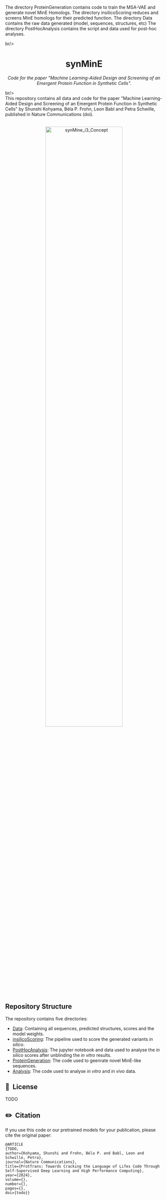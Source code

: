 The directory ProteinGeneration contains code to train the MSA-VAE and generate novel MinE Homologs. 
The directory insilicoScoring reduces and screens MinE homologs for their predicted function. 
The directory Data contains the raw data generated (model, sequences, structures, etc)
The directory PostHocAnalysis contains the script and data used for post-hoc analyses. 

br/>
<h1 align="center">synMinE</h1>
<p align="center"><i>Code for the paper "Machine Learning-Aided Design and Screening of an Emergent Protein Function in Synthetic Cells".</i></p>
br/>

<br/>
This repository contains all data and code for the paper "Machine Learning-Aided Design and Screening of an Emergent Protein Function in Synthetic Cells" by Shunshi Kohyama, Béla P. Frohn, Leon Babl and Petra Schwille, published in Nature Communications (doi).
<br/>

<br/>
<p align="center">
    <img width="70%" src="https://github.com/BelaFrohn/syninE/Data/Fig1.png" alt="synMine_i3_Concept">
</p>
<br/>

## Repository Structure
The repository contains five directories: 
- [Data](https://github.com/BelaFrohn/syninE/Data): Containing all sequences, predicted structures, scores and the model weights. 
- [insilicoScoring](https://github.com/BelaFrohn/syninE/insilicoScoring): The pipeline used to score the generated variants <i>in silico</i>. 
- [PostHocAnalysis](https://github.com/BelaFrohn/syninE/PostHocAnalysis): The jupyter notebook and data used to analyse the <i>in silico</i> scores after unblinding the <i>in vitro</i> results. 
- [ProteinGeneration](https://github.com/BelaFrohn/syninE/ProteinGeneration): The code used to geenrate novel MinE-like sequences. 
- [Analysis](https://github.com/BelaFrohn/syninE/Analysis): The code used to analyse <i>in vitro</i> and <i>in vivo</i> data. 


## 📘&nbsp; License
TODO

## ✏️&nbsp; Citation
If you use this code or our pretrained models for your publication, please cite the original paper:
```
@ARTICLE
{TODO,
author={Kohyama, Shunshi and Frohn, Béla P. and Babl, Leon and Schwille, Petra},
journal={Nature Communications},
title={ProtTrans: Towards Cracking the Language of Lifes Code Through Self-Supervised Deep Learning and High Performance Computing},
year={2024},
volume={},
number={},
pages={},
doi={todo}}
```